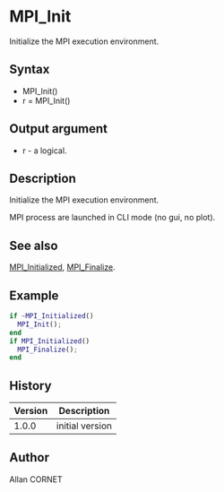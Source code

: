 

# MPI_Init

Initialize the MPI execution environment.

## Syntax

- MPI_Init()
- r = MPI_Init()

## Output argument

 - r - a logical.

## Description


  <p>Initialize the MPI execution environment.</p>
  <p>MPI process are launched in CLI mode (no gui, no plot).</p>


## See also

[MPI_Initialized](MPI_Initialized.md), [MPI_Finalize](MPI_Finalize.md).
## Example

```matlab
if ~MPI_Initialized()
  MPI_Init();
end
if MPI_Initialized()
  MPI_Finalize();
end
```

## History

|Version|Description|
|------|------|
|1.0.0|initial version|


## Author

Allan CORNET




